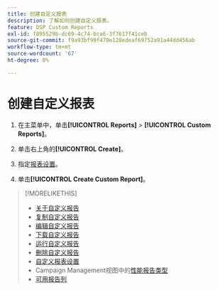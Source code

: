 ```yaml
---
title: 创建自定义报表
description: 了解如何创建自定义报表。
feature: DSP Custom Reports
exl-id: f895529b-dc69-4c74-bca6-3f7617f41ceb
source-git-commit: f9a93bf99f470e128edeaf69752a91a44dd456ab
workflow-type: tm+mt
source-wordcount: '67'
ht-degree: 0%

---
```


# 创建自定义报表

1. 在主菜单中，单击&#x200B;**[!UICONTROL Reports]** > **[!UICONTROL Custom Reports]**。

1. 单击右上角的&#x200B;**[!UICONTROL Create]**。

1. 指定[报表设置](/help/dsp/reports/report-settings.md)。

1. 单击&#x200B;**[!UICONTROL Create Custom Report]**。

>[!MORELIKETHIS]
>
>* [关于自定义报告](/help/dsp/reports/report-about.md)
>* [复制自定义报告](/help/dsp/reports/report-copy.md)
>* [编辑自定义报告](/help/dsp/reports/report-edit.md)
>* [下载自定义报告](/help/dsp/reports/report-download.md)
>* [运行自定义报告](/help/dsp/reports/report-run-now.md)
>* [删除自定义报告](/help/dsp/reports/report-delete.md)
>* [自定义报表设置](/help/dsp/reports/report-settings.md)
>* Campaign Management视图中的[性能报告类型](/help/dsp/campaign-management/reports/campaign-reports-about.md)
>* [可用报告列](/help/dsp/reports/report-columns.md)
